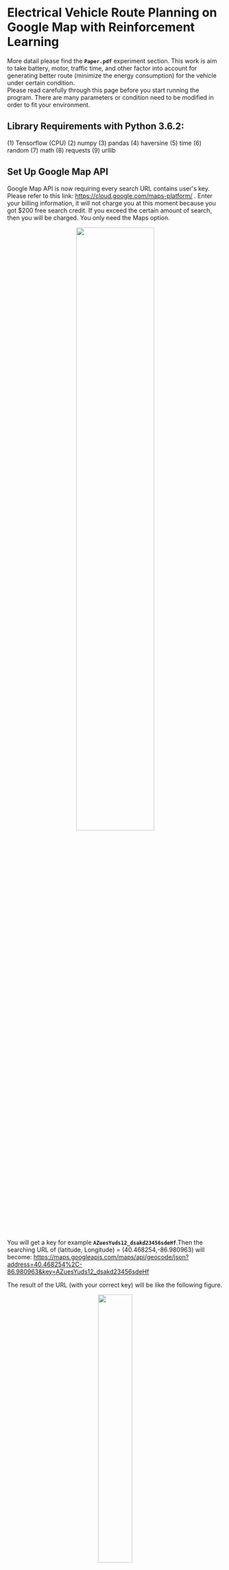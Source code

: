 # Electrical Vehicle Route Planning on Google Map with Reinforcement Learning
More datail please find the **```Paper.pdf```** experiment section. This work is aim to take battery, motor, traffic time, and other factor into account for generating better route (minimize the energy consumption) for the vehicle under certain condition.<br />
Please read carefully through this page before you start running the program. There are many parameters or condition need to be modified in order to fit your environment. <br />



## Library Requirements with Python 3.6.2:
(1) Tensorflow (CPU)
(2) numpy
(3) pandas
(4) haversine
(5) time
(6) random
(7) math
(8) requests
(9) urllib

## Set Up Google Map API
Google Map API is now requiring every search URL contains user's key. Please refer to this link: https://cloud.google.com/maps-platform/ . Enter your billing information, it will not charge you at this moment because you got $200 free search credit. If you exceed the certain amount of search, then you will be charged. You only need the Maps option. <br />

<p align="center"><img src="/image/instruction.JPG" height="60%" width="60%"></p>


You will get a key for example **```AZuesYuds12_dsakd23456sdeHf```**.Then the searching URL of (latitude, Longitude) = (40.468254,-86.980963) will become: https://maps.googleapis.com/maps/api/geocode/json?address=40.468254%2C-86.980963&key=AZuesYuds12_dsakd23456sdeHf  <br />

The result of the URL (with your correct key) will be like the following figure.<br />

<p align="center"><img src="/image/googlemapresult.JPG" height="40%" width="40%"></p>

There are three places in the **```Environment.py```** where you need to add the key like the figure below. I've put these fake key in the code for you. What you need to do is replace these fake key with your own key.<br />

<p align="center"><img src="/image/googleURL.JPG" height="60%" width="60%"></p>

You can learn how to interact with google map api (geocode/elevation/directions) correctly in **```Environment.py```**. <br />

Notice that my research and result was conducted in 2017 in Purdue ME linux server. During that time, I'm free to do the search without paying any fee (Sometimes my search would stop because Google map server would block my ip because I've done too much query. Wait for 5 to 10 min or sometimes even longer such as 1 to 2 hours, and the server would unlock my ip.) I'm sure Google Map server is not going to block your ip any more because they will charge your credit card directly.


## How can you get started
Download all the python file as following: **```main.py```**, **```Environment.py```**, **```DoubleDQN.py```**, **```battery.py```**, **```motor.py```** <br />
* enter your start position in **```main.py```**: name of position or geocode (lat, lng)<br />
* enter your destination position in **```main.py```**: name of position or geocode (lat, lng)<br />
* enter the length of each step (step_length) in **```main.py```** line 78, higher but less accurate (ex: 1000m takes less time to train compare to 100m)<br />
* enter how many episode you want to train in **```main.py```**<br />
* There are many file and folder path name need to be changed in **```main.py```** to fit your condition.<br />
* Make sure that you can access to the internet and google map during the training process. Notice that your server will be blocked if your access to google map API exceed the limit in 24 hour and your program will be stucked. In the **```main.py```** we have implemented a mechanism to make your program sleep for a while when you over query the data. If you can get the full access to the Google map API, then you can remove the ```sleep``` command and make the learning process faster. (This rule might be changed with new rule adopted by Google Map Server. If so, please disable all the sleep command ~ edit on April, 2019)<br />
* If you never train any model yet, then you need to make **```load_model == False```**  in the line 141 of **```main.py```** . <br />
* Run file **```main.py```** <br />

<p align="center"><img src="/image/setposition1.JPG" height="60%" width="60%"></p><br />

## How can you be creative <br />
* You can model a real battery system which can include the battery degradation, SOC and other factor to make the whole system more like a real vehicle. The model can be implement in the python file: 
**```battery.py```**. In the original python file, we only model the battery in linear manner.<br />
* You can model a real motor system which can include the motor fatigue, heat condition and other factor to simulate the real motor. Your model can be implement in the python file:
**```motor.py```**. In the original python file, we only model the motor with ideal manner. You can find out the real factor between input energy and output energy in the motor and apply it in the code.<br />
* You can have a more complicated neural network architecture to deal with larger map boundary and implement in the file:
**```DoubleDQN.py```**. The function of this python file is to get input from the environment (such as state) and output an action (it can be Q values)<br />
* You can implement other learning algorithm other than Double-DQN in the file: **```main.py```**. This file will creat two .csv files , one record the training environment parameter names ```train_para.csv``` and the other one names ```result.csv``` will record the training data such as reward, duration, failed steps, step history and so on. The learning model and checkpoint is also saved in a folder names ```model```.<br />
* You can add more action choices in the function of ```step``` of file: **```Environment.py```** such as heading southwest or northeast. In the origine python file, we only implement 4 action: north, east, south and west. It is also possible to change the way you calculate the energy consumption and add the concept of regenerative brake.


## How does this work
### (1) Algorithm: Double-DQN<br />
The basic idea of the reinforcement learning is to make the agent learn from the action it takes and the feedback it gets. When the agent encounter a current state, it then decide what to do next and give an action. By executing this action, the agent will enter the next state. This routine will continue untill the agent reach the destination or terminate by the limit of the number of actions it should take. 

We initialize two identical network, the first one is the Q-network which the agent determines the action at the current state. The second one is the Target-network which acts as a target for Q-network to achieve. We only do backpropagation and update the weights through AdamOptimizer with learning rate 0.0001 in the Q-network for every steps and then copy the weights in Q-network to Target-network for every N steps (5 steps is implemented in the original python file).

Our learning agent is an electric vehicle and navigating on the Google map environment by choosing different action (north, east, south, west). The action can be determined by the Double-DQN or by random. During the learning process, the agent will first navigate on the map randomly to explore the map, but we will gradually reduce the portion of choosing action randomly but adopt the action with highest q value provided by the Double-DQN model. We save current state, action, current reward, next state, reach end or not in a tuple and store every tuple in a replay buffer which acts like a brain that we store all the memory in. When we need to update the Q-network weights, we will pick N<sub>b</sub> number of tuples randomly and uniformly from the replay buffer. Here comes the action of Target-network, it will take the next state of a tuple as an input and output a vector of q value corresponds to each action choice. We only pick up the value among this vector of q value which corresponds to the action that gives us the highest value when inputing the next state into the Q-network, and then we compute the target y by adding this value with factor γ to the current reward. We implement γ as 0.9 and N<sub>b</sub> as 32 in orginal case.

Given a tuple from the replay buffer, the loss is computed by subtracting the q value which is calculated by inputing the current state into the Q-network and pick the value corresponding to the action from y. We then add up all the loss (we have 32 losses in our case) and use it to update the Q-network's weights.  
<p align="center">
  <img src="/image/al.JPG" height="40%" width="40%">
</p>
By Google Deepmind (link:https://deepmind.com/research/publications/deep-reinforcement-learning-double-q-learning/)<br />

### (2) Learning Environment<br />
We make the map like a grid map for the learning agent to navigate on which is shown in figure(a). Strictly speaking, each grid in the grid map is not a rectangle. This phenomenon is caused by the sphere geometry and our restriction on the length of the stride which is demonstrated in figure (b). The reason for restricting the length of stride to certain meter is to bound the inaccuracy within the given length.<br />
<p align="center"><img src="/image/GridMap-1.JPG" height="60%" width="60%"></p>

### (3) Interact with Google map API <br />
There are 4 action in the action set, north, east, south, and west. If your current position is (latitude, Longitude) = (40.468254,-86.980963) and you want to take the action of heading north, then your next position will become (latitude, Longitude) = (40.468254 + value1, -86.980963). The value1 need to be calculated from the step_length. If you want to take the action of heading east, then your next position will become (latitude, Longitude) = (40.468254, -86.980963 + value2). The value2 need to be calculated from the step_length as well the current latitude (value2 will be different based on the agent current latitude, but all the value of value2 should reflect the step_length). The new calcultated position is not accessible guarantee from the current position, if the direction is not accessible (for example, lake or forest), Google server might return your direction query a status which is not 'ok'. <br />

Assume that the agent is at current position denoted by A and heading south to the next position denoted by B. Apparently, the route provided by the Directions API is the highway 395 and the distance is longer than 1000m. We can get the navigating instruction list with the form: { geocode of A, duration from A to 1, distance from A to 1, geocode of 1 }, {geocode of 1, duration from 1 to 2, distance from 1 to 2, geocode of 2 }.... where A, 1, 2 ,3 , B are shown in figure 6 after we input the geocode of A and the geocode of B into the Directions API. The number of instruction is based on the Directions API and there are four instructions in our case of following figure from A to B. We use each of the geocode in the navigating instruction list to get the height of each position from the Elevation API and compute the elevation within each instruction.
<p align="center"><img src="/image/map1-1.JPG" height="60%" width="60%"></p><br />


### (4) Energy Computation<br /><br />
We compute the energy by the following flow chart which the symbol is corresponding to the previous figure.<br />
<p align="center"><img src="/image/interact.JPG" height="100%" width="100%"></p><br />
The following graph shows how to compute the energy for a vehicle to travel uphill (can also be applied on a flat road)<br />
<p align="center"><img src="/image/car2.JPG" height="50%" width="50%"></p><br />
But noticed that we only compute the elevation between the two position shown in the following graph. To increase the accuracy, you should minimize the distance between these two position (this will increase the computation time).<br />
<p align="center"><img src="/image/car1.JPG" height="50%" width="50%"></p><br />

### (5) Battery<br />
In the experiment, the battery performance will not affect the training process. The battery is able to carry totally 50000Wh of energy which is a standard offering by electrical vehicle manufacture, Tesla. In electrochemistry, it is recommended to use the the state of charge (SOC) from 90% ~ 20% of a battery to improve it's life which we implement in our case. The SOC is calculated by the ratio of the current energy to the total energy. We will not take the battery degradation into the experiment. Further work can take the real factor on battery performance into consideration as part of the training process. For this experiment, we only demonstrate how much energy consumed and how many times the battery need to be charged in an ideal condition. <br />

### (6) Reward arrangement <br />
The fundamental concept of defining the reward is based on the energy consumption in one stride from the current position to the next position, for example, from A to B shown in the figure 6. The energy is calculated by the method provided previous section. We then divide the energy by 10000 and times -1. In order to minimize the number of total steps during training, we add -0.1 to each transition if the next position is reachable. In other words, the reward r for taking any reachable step will be r = -0.1 - (energy consumption / 10000). If the next position is unreachable such as a lake or a river, r = -1 and the agent stay at the same current position and take the other action. If the distance of the next position and the destination position is less than the length of the predefined displacement (1000m in the figure 6), the reward r for taking this action will become r = +1 - (energy consumption from the current position to the next position / 10000) - (energy consumption from the next position to the destination position / 10000). Noticed here +1 appears in the reward because of the success of this action which lead the agent to the destination.<br />  
* **Black:** Unreachable or out of boundary<br />  
* **Red::** Start position<br />  
* **Blue:** Destination position<br />  
* **Grean:** Reachable position to reachable position where is not within the range of one stride of the destination<br />  
* **White:** Reachable position to the position where is in the one stride length of range from the destination<br />   

<p align="center"><img src="/image/Reward.png" height="45%" width="45%"></p><br />


## Result
The agent is being trained from the start position (geocode:40.4682572, -86.9803475) and the destination (geocode:40.445283, -86.948429) with stride length 750m. Steps more than 64 steps within an episode will be regarded as failed. Noticed that during the training, Google map api often blocked our server and we are forced to end the training process and resume the model from the interrupted episode (red line). This problem will lead to the empty replay buffer where we choose sample uniformly at random to compute the loss and updtate the weights during learning. As a result, we will need to resume the model and start choosing action randomly to refill the replay buffer and gradually decrease the portion of random action. <br />

The blue line in figure 9 shows the energy consumed by the agent. The agent is able to find out a way to minimize the energy consumption after 600 episodes. The oscillation in the first 600 episodes is caused by highly random action (green line) and inaccurate Q value provided by the Q-network. While the loss of inaccurate Q value is minimized, the oscillation is mitigated and the energy consumption become less and stable. The minimum energy that the agent can achieve with random action is 1327(J) and the corresponding time is 659 seconds where the energy and time of the route provided by Google map are 1489(J) and 315 seconds.<br />
<p align="center"><img src="/image/result750-1.JPG" height="110%" width="110%"></p><br />

The lower figure is the result of energy consumption with stride length of 1000m. Steps more than 36 steps within an episode will be regarded as failed. The minimum energy that the agent can achieve with random action is 1951(J) and the corresponding time is 946 seconds. We didn't make this experiment end at the same point as the previous one because we just want to demonstrate the trend that with lower stride length we can achieve better result but more computation time.<br />
<p align="center"><img src="/image/result1000.JPG" height="110%" width="110%"></p><br />

## To the Reader
This work is only an experiment of my concept and was a course project of ECE570 Artificial Intelligence in 2017 Fall. The parameters and model are not optimized. If you can take larger map into training (Of course you will be charged a lot by Google), and improve the models, I'm sure you can get a better result. <br />

Currently, the input is merely the latitude and longitude. I think there is a serious problem of negative value of latitude and longitude which I didn't think of when I implemented the project. Reader can make an improvement on this. <br />

We did not validate our model in any unseen map, and here comes to the basic question, can this model be used in an unseen world? I don't know. 

Is it a good idea to use latitude and longitude as input? I doubt it, after I done this project. What will happen if there are some new road being constructed? Are we going to train the model again? Maybe feeding the screenshot of the map as input will be a good idea and the idea will be similar as Value Iteration Network (link: https://arxiv.org/abs/1602.02867 ) which I reviewed it in the Paper survey section. <br />

## Credit
I learn a lot from Arthur Juliani's tutorial website which implement reinforcement learning algorithm with tensorflow. I also reference part of his code and modified it. (link: https://medium.com/emergent-future/simple-reinforcement-learning-with-tensorflow-part-0-q-learning-with-tables-and-neural-networks-d195264329d0)<br />

I also encountered problem when initializing two networks (using the same model) of tensorflow. The following link solve the problem (link: https://stackoverflow.com/questions/41577384/variable-scope-issue-in-tensorflow). The following figure is where I implemented this concept.<br />
<p align="center"><img src="/image/ini2structure.JPG" height="30%" width="30%"></p><br />
